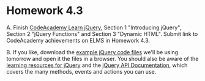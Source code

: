 # Homework 4.3

A. Finish [CodeAcademy Learn jQuery](https://www.codecademy.com/learn/jquery), Section 1 "Introducing jQuery", Section 2 "jQuery Functions" and Section 3 "Dynamic HTML". Submit link to CodeAcademy achievements on ELMS in Homework 4.3.

B. If you like, download the [example jQuery code files](../../guides/week-4/jquery-guides/) we'll be using tomorrow and open it the files in a browser.  You should also be aware of the [learning resources for jQuery](http://learn.jquery.com/) and the [jQuery API Documentation](http://api.jquery.com/), which covers the many methods, events and actions you can use.
